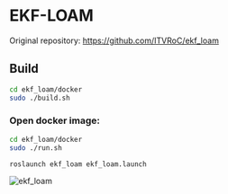 # EKF-LOAM

Original repository: https://github.com/ITVRoC/ekf_loam


## Build
```bash
cd ekf_loam/docker
sudo ./build.sh
```


### Open docker image:
```bash
cd ekf_loam/docker
sudo ./run.sh

roslaunch ekf_loam ekf_loam.launch
```

![ekf_loam](https://github.com/ITVRoC/ekf_loam/raw/main/ReadMe/indoor_experiment_result.png)

